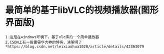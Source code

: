 # 最简单的基于libVLC的视频播放器(图形界面版)
    1.这是在windows环境下，基于vlc库的一个简单播放器
    2.CSDN上有一篇雷霄华大神的博客，清晰明了
    *https://blog.csdn.net/leixiaohua1020/article/details/42363079
